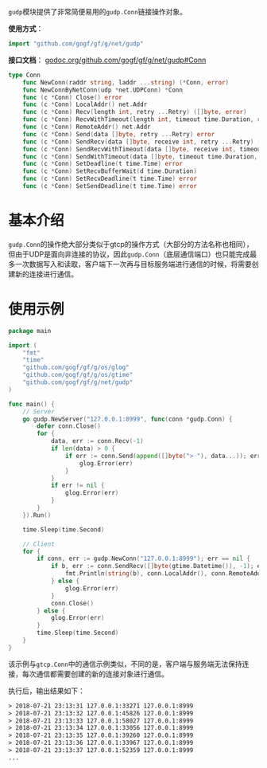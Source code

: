 `gudp`模块提供了非常简便易用的```gudp.Conn```链接操作对象。

**使用方式**：
```go
import "github.com/gogf/gf/g/net/gudp"
```

**接口文档**：
[godoc.org/github.com/gogf/gf/g/net/gudp#Conn](https://godoc.org/github.com/gogf/gf/g/net/gudp)
```go
type Conn
    func NewConn(raddr string, laddr ...string) (*Conn, error)
    func NewConnByNetConn(udp *net.UDPConn) *Conn
    func (c *Conn) Close() error
    func (c *Conn) LocalAddr() net.Addr
    func (c *Conn) Recv(length int, retry ...Retry) ([]byte, error)
    func (c *Conn) RecvWithTimeout(length int, timeout time.Duration, retry ...Retry) ([]byte, error)
    func (c *Conn) RemoteAddr() net.Addr
    func (c *Conn) Send(data []byte, retry ...Retry) error
    func (c *Conn) SendRecv(data []byte, receive int, retry ...Retry) ([]byte, error)
    func (c *Conn) SendRecvWithTimeout(data []byte, receive int, timeout time.Duration, retry ...Retry) ([]byte, error)
    func (c *Conn) SendWithTimeout(data []byte, timeout time.Duration, retry ...Retry) error
    func (c *Conn) SetDeadline(t time.Time) error
    func (c *Conn) SetRecvBufferWait(d time.Duration)
    func (c *Conn) SetRecvDeadline(t time.Time) error
    func (c *Conn) SetSendDeadline(t time.Time) error
```

# 基本介绍

`gudp.Conn`的操作绝大部分类似于gtcp的操作方式（大部分的方法名称也相同），但由于UDP是面向非连接的协议，因此```gudp.Conn```（底层通信端口）也只能完成最多一次数据写入和读取，客户端下一次再与目标服务端进行通信的时候，将需要创建新的连接进行通信。

# 使用示例

```go
package main

import (
    "fmt"
    "time"
    "github.com/gogf/gf/g/os/glog"
    "github.com/gogf/gf/g/os/gtime"
    "github.com/gogf/gf/g/net/gudp"
)

func main() {
    // Server
    go gudp.NewServer("127.0.0.1:8999", func(conn *gudp.Conn) {
        defer conn.Close()
        for {
            data, err := conn.Recv(-1)
            if len(data) > 0 {
                if err := conn.Send(append([]byte("> "), data...)); err != nil {
                    glog.Error(err)
                }
            }
            if err != nil {
                glog.Error(err)
            }
        }
    }).Run()

    time.Sleep(time.Second)

    // Client
    for {
        if conn, err := gudp.NewConn("127.0.0.1:8999"); err == nil {
            if b, err := conn.SendRecv([]byte(gtime.Datetime()), -1); err == nil {
                fmt.Println(string(b), conn.LocalAddr(), conn.RemoteAddr())
            } else {
                glog.Error(err)
            }
            conn.Close()
        } else {
            glog.Error(err)
        }
        time.Sleep(time.Second)
    }
}
```
该示例与```gtcp.Conn```中的通信示例类似，不同的是，客户端与服务端无法保持连接，每次通信都需要创建的新的连接对象进行通信。

执行后，输出结果如下：
```html
> 2018-07-21 23:13:31 127.0.0.1:33271 127.0.0.1:8999
> 2018-07-21 23:13:32 127.0.0.1:45826 127.0.0.1:8999
> 2018-07-21 23:13:33 127.0.0.1:58027 127.0.0.1:8999
> 2018-07-21 23:13:34 127.0.0.1:33056 127.0.0.1:8999
> 2018-07-21 23:13:35 127.0.0.1:39260 127.0.0.1:8999
> 2018-07-21 23:13:36 127.0.0.1:33967 127.0.0.1:8999
> 2018-07-21 23:13:37 127.0.0.1:52359 127.0.0.1:8999
...
```

